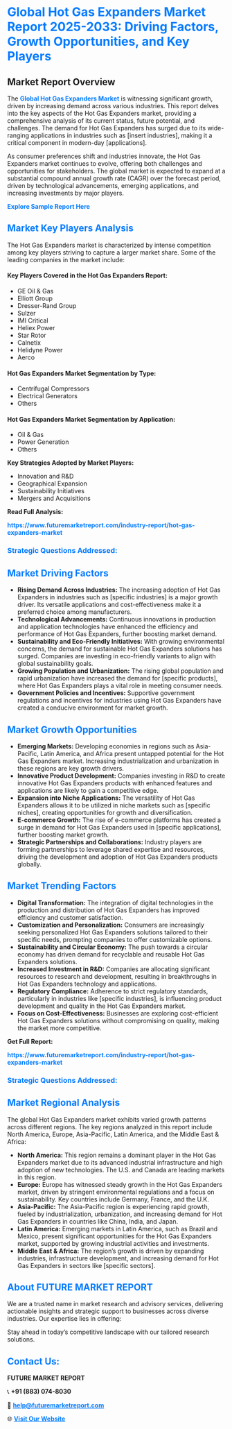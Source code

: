 <h1 style="color: #007BFF;">Global Hot Gas Expanders Market Report 2025-2033: Driving Factors, Growth Opportunities, and Key Players</h1>

<section id="overview">
<h2>Market Report Overview</h2>
<p>The <a href="https://www.futuremarketreport.com/industry-report/hot-gas-expanders-market" style="color: #007BFF; text-decoration: none;"><strong>Global Hot Gas Expanders Market</strong></a> is witnessing significant growth, driven by increasing demand across various industries. This report delves into the key aspects of the Hot Gas Expanders market, providing a comprehensive analysis of its current status, future potential, and challenges. The demand for Hot Gas Expanders has surged due to its wide-ranging applications in industries such as [insert industries], making it a critical component in modern-day [applications].</p>
<p>As consumer preferences shift and industries innovate, the Hot Gas Expanders market continues to evolve, offering both challenges and opportunities for stakeholders. The global market is expected to expand at a substantial compound annual growth rate (CAGR) over the forecast period, driven by technological advancements, emerging applications, and increasing investments by major players.</p>
</section>

<section id="overview">
<p><a href="https://www.futuremarketreport.com/request-sample/reportId=88953" style="color: #007BFF; text-decoration: none;"><strong>Explore Sample Report Here</strong></a></p>
</section>

<section id="key-players">
<h2 style="color: #007BFF;">Market Key Players Analysis</h2>
<p>The Hot Gas Expanders market is characterized by intense competition among key players striving to capture a larger market share. Some of the leading companies in the market include:</p>
<h4>Key Players Covered in the Hot Gas Expanders Report:</h4>
<ul><li>GE Oil &amp; Gas</li><li>Elliott Group</li><li>Dresser-Rand Group</li><li>Sulzer</li><li>IMI Critical</li><li>Heliex Power</li><li>Star Rotor</li><li>Calnetix</li><li>Helidyne Power</li><li>Aerco</li></ul>
<h4>Hot Gas Expanders Market Segmentation by Type:</h4>
<ul><li>Centrifugal Compressors</li><li>Electrical Generators</li><li>Others</li></ul>

<h4>Hot Gas Expanders Market Segmentation by Application:</h4>
<ul><li>Oil &amp; Gas</li><li>Power Generation</li><li>Others</li></ul>
<p><strong>Key Strategies Adopted by Market Players:</strong></p>
<ul>
<li>Innovation and R&D</li>
<li>Geographical Expansion</li>
<li>Sustainability Initiatives</li>
<li>Mergers and Acquisitions</li>
</ul>
</section>

<section>
<p><strong>Read Full Analysis: </strong></p><a href="https://www.futuremarketreport.com/industry-report/hot-gas-expanders-market" style="color: #007BFF; text-decoration: none;"><strong>https://www.futuremarketreport.com/industry-report/hot-gas-expanders-market</strong></a>
<h3 style="color: #007BFF;">Strategic Questions Addressed:</h3>
</section>

<section id="driving-factors">
<h2 style="color: #007BFF;">Market Driving Factors</h2>
<ul>
<li><strong>Rising Demand Across Industries:</strong> The increasing adoption of Hot Gas Expanders in industries such as [specific industries] is a major growth driver. Its versatile applications and cost-effectiveness make it a preferred choice among manufacturers.</li>
<li><strong>Technological Advancements:</strong> Continuous innovations in production and application technologies have enhanced the efficiency and performance of Hot Gas Expanders, further boosting market demand.</li>
<li><strong>Sustainability and Eco-Friendly Initiatives:</strong> With growing environmental concerns, the demand for sustainable Hot Gas Expanders solutions has surged. Companies are investing in eco-friendly variants to align with global sustainability goals.</li>
<li><strong>Growing Population and Urbanization:</strong> The rising global population and rapid urbanization have increased the demand for [specific products], where Hot Gas Expanders plays a vital role in meeting consumer needs.</li>
<li><strong>Government Policies and Incentives:</strong> Supportive government regulations and incentives for industries using Hot Gas Expanders have created a conducive environment for market growth.</li>
</ul>
</section>

<section id="growth-opportunities">
<h2 style="color: #007BFF;">Market Growth Opportunities</h2>
<ul>
<li><strong>Emerging Markets:</strong> Developing economies in regions such as Asia-Pacific, Latin America, and Africa present untapped potential for the Hot Gas Expanders market. Increasing industrialization and urbanization in these regions are key growth drivers.</li>
<li><strong>Innovative Product Development:</strong> Companies investing in R&D to create innovative Hot Gas Expanders products with enhanced features and applications are likely to gain a competitive edge.</li>
<li><strong>Expansion into Niche Applications:</strong> The versatility of Hot Gas Expanders allows it to be utilized in niche markets such as [specific niches], creating opportunities for growth and diversification.</li>
<li><strong>E-commerce Growth:</strong> The rise of e-commerce platforms has created a surge in demand for Hot Gas Expanders used in [specific applications], further boosting market growth.</li>
<li><strong>Strategic Partnerships and Collaborations:</strong> Industry players are forming partnerships to leverage shared expertise and resources, driving the development and adoption of Hot Gas Expanders products globally.</li>
</ul>
</section>

<section id="trending-factors">
<h2 style="color: #007BFF;">Market Trending Factors</h2>
<ul>
<li><strong>Digital Transformation:</strong> The integration of digital technologies in the production and distribution of Hot Gas Expanders has improved efficiency and customer satisfaction.</li>
<li><strong>Customization and Personalization:</strong> Consumers are increasingly seeking personalized Hot Gas Expanders solutions tailored to their specific needs, prompting companies to offer customizable options.</li>
<li><strong>Sustainability and Circular Economy:</strong> The push towards a circular economy has driven demand for recyclable and reusable Hot Gas Expanders solutions.</li>
<li><strong>Increased Investment in R&D:</strong> Companies are allocating significant resources to research and development, resulting in breakthroughs in Hot Gas Expanders technology and applications.</li>
<li><strong>Regulatory Compliance:</strong> Adherence to strict regulatory standards, particularly in industries like [specific industries], is influencing product development and quality in the Hot Gas Expanders market.</li>
<li><strong>Focus on Cost-Effectiveness:</strong> Businesses are exploring cost-efficient Hot Gas Expanders solutions without compromising on quality, making the market more competitive.</li>
</ul>
</section>

<section>
<p><strong>Get Full Report: </strong></p><a href="https://www.futuremarketreport.com/industry-report/hot-gas-expanders-market" style="color: #007BFF; text-decoration: none;"><strong>https://www.futuremarketreport.com/industry-report/hot-gas-expanders-market</strong></a>
<h3 style="color: #007BFF;">Strategic Questions Addressed:</h3>
</section>


<section id="regional-analysis">
<h2 style="color: #007BFF;">Market Regional Analysis</h2>
<p>The global Hot Gas Expanders market exhibits varied growth patterns across different regions. The key regions analyzed in this report include North America, Europe, Asia-Pacific, Latin America, and the Middle East & Africa:</p>
<ul>
<li><strong>North America:</strong> This region remains a dominant player in the Hot Gas Expanders market due to its advanced industrial infrastructure and high adoption of new technologies. The U.S. and Canada are leading markets in this region.</li>
<li><strong>Europe:</strong> Europe has witnessed steady growth in the Hot Gas Expanders market, driven by stringent environmental regulations and a focus on sustainability. Key countries include Germany, France, and the U.K.</li>
<li><strong>Asia-Pacific:</strong> The Asia-Pacific region is experiencing rapid growth, fueled by industrialization, urbanization, and increasing demand for Hot Gas Expanders in countries like China, India, and Japan.</li>
<li><strong>Latin America:</strong> Emerging markets in Latin America, such as Brazil and Mexico, present significant opportunities for the Hot Gas Expanders market, supported by growing industrial activities and investments.</li>
<li><strong>Middle East & Africa:</strong> The region’s growth is driven by expanding industries, infrastructure development, and increasing demand for Hot Gas Expanders in sectors like [specific sectors].</li>
</ul>
</section>

<footer>
<h2 style="color: #007BFF;">About FUTURE MARKET REPORT</h2>
<p>We are a trusted name in market research and advisory services, delivering actionable insights and strategic support to businesses across diverse industries. Our expertise lies in offering:</p>

<p>Stay ahead in today’s competitive landscape with our tailored research solutions.</p>

<h2 style="color: #007BFF;">Contact Us:</h2>
<p><strong>FUTURE MARKET REPORT</strong></p>
<p>📞 <strong>+91 (883) 074-8030</strong></p>
<p>📧 <strong><a href="mailto:help@futuremarketreport.com" style="color: #007BFF;">help@futuremarketreport.com</a></strong></p>
<p>🌐 <strong><a href="https://www.futuremarketreport.com/" style="color: #007BFF;">Visit Our Website</a></strong></p>
</footer>